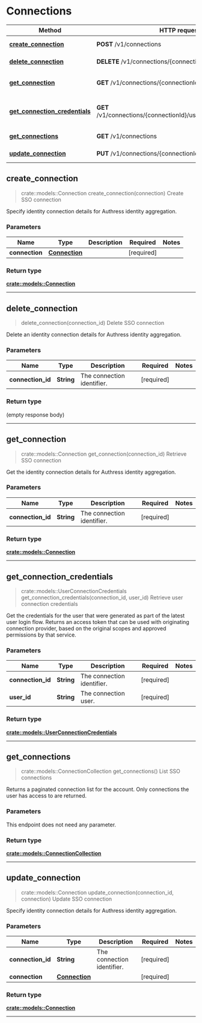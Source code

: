 # Connections
Method | HTTP request | Description
------------- | ------------- | -------------
[**create_connection**](#create_connection) | **POST** /v1/connections | Create SSO connection
[**delete_connection**](#delete_connection) | **DELETE** /v1/connections/{connectionId} | Delete SSO connection
[**get_connection**](#get_connection) | **GET** /v1/connections/{connectionId} | Retrieve SSO connection
[**get_connection_credentials**](#get_connection_credentials) | **GET** /v1/connections/{connectionId}/users/{userId}/credentials | Retrieve user connection credentials
[**get_connections**](#get_connections) | **GET** /v1/connections | List SSO connections
[**update_connection**](#update_connection) | **PUT** /v1/connections/{connectionId} | Update SSO connection



## create_connection

> crate::models::Connection create_connection(connection)
Create SSO connection

Specify identity connection details for Authress identity aggregation.

### Parameters


Name | Type | Description  | Required | Notes
------------- | ------------- | ------------- | ------------- | -------------
**connection** | [**Connection**](Connection.md) |  | [required] |

### Return type

[**crate::models::Connection**](Connection.md)

---


## delete_connection

> delete_connection(connection_id)
Delete SSO connection

Delete an identity connection details for Authress identity aggregation.

### Parameters


Name | Type | Description  | Required | Notes
------------- | ------------- | ------------- | ------------- | -------------
**connection_id** | **String** | The connection identifier. | [required] |

### Return type

 (empty response body)


---


## get_connection

> crate::models::Connection get_connection(connection_id)
Retrieve SSO connection

Get the identity connection details for Authress identity aggregation.

### Parameters


Name | Type | Description  | Required | Notes
------------- | ------------- | ------------- | ------------- | -------------
**connection_id** | **String** | The connection identifier. | [required] |

### Return type

[**crate::models::Connection**](Connection.md)


---


## get_connection_credentials

> crate::models::UserConnectionCredentials get_connection_credentials(connection_id, user_id)
Retrieve user connection credentials

Get the credentials for the user that were generated as part of the latest user login flow. Returns an access token that can be used with originating connection provider, based on the original scopes and approved permissions by that service.

### Parameters


Name | Type | Description  | Required | Notes
------------- | ------------- | ------------- | ------------- | -------------
**connection_id** | **String** | The connection identifier. | [required] |
**user_id** | **String** | The connection user. | [required] |

### Return type

[**crate::models::UserConnectionCredentials**](UserConnectionCredentials.md)


---


## get_connections

> crate::models::ConnectionCollection get_connections()
List SSO connections

Returns a paginated connection list for the account. Only connections the user has access to are returned.

### Parameters

This endpoint does not need any parameter.

### Return type

[**crate::models::ConnectionCollection**](ConnectionCollection.md)


---


## update_connection

> crate::models::Connection update_connection(connection_id, connection)
Update SSO connection

Specify identity connection details for Authress identity aggregation.

### Parameters


Name | Type | Description  | Required | Notes
------------- | ------------- | ------------- | ------------- | -------------
**connection_id** | **String** | The connection identifier. | [required] |
**connection** | [**Connection**](Connection.md) |  | [required] |

### Return type

[**crate::models::Connection**](Connection.md)

---

